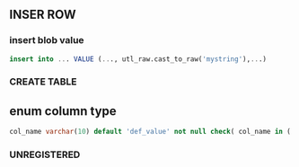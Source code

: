 
## INSER ROW
### insert blob value
```sql
insert into ... VALUE (..., utl_raw.cast_to_raw('mystring'),...)
```

### CREATE TABLE
## enum column type
```sql
col_name varchar(10) default 'def_value' not null check( col_name in ('enum_val_1','enum_val_2','enum_val_3' ))
```

### UNREGISTERED
